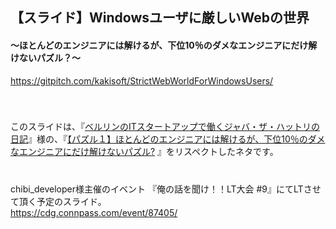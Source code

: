 ## 【スライド】Windowsユーザに厳しいWebの世界    
#### ～ほとんどのエンジニアには解けるが、下位10％のダメなエンジニアにだけ解けないパズル？～    
https://gitpitch.com/kakisoft/StrictWebWorldForWindowsUsers/    
　    　    
　    　    

このスライドは、『[ベルリンのITスタートアップで働くジャバ・ザ・ハットリの日記](http://tango-ruby.hatenablog.com/)』様の、『[【パズル１】ほとんどのエンジニアには解けるが、下位10％のダメなエンジニアにだけ解けないパズル?](http://tango-ruby.hatenablog.com/entry/2015/11/30/122814) 』をリスペクトしたネタです。
　    　    
　    
　    
chibi_developer様主催のイベント
『俺の話を聞け！！LT大会 #9』にてLTさせて頂く予定のスライド。    
https://cdg.connpass.com/event/87405/
